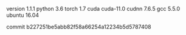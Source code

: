 version 1.1.1
python 3.6
torch 1.7
cuda cuda-11.0
cudnn 7.6.5
gcc 5.5.0
ubuntu 16.04

commit b227251be5abb82f58a66254a12234b5d5787408